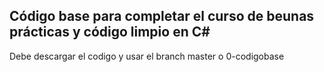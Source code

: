 ## Código base para completar el curso de beunas prácticas y código limpio en C#
Debe descargar el codigo y usar el branch master o 0-codigobase